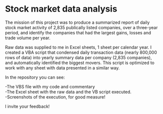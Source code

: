 # Stock market data analysis

The mission of this project was to produce a summarized report of daily stock market activity of 2,835 publically listed companies, over a three-year period, and identify the companies that had the largest gains, losses and trade volume per year. 

Raw data was supplied to me in Excel sheets, 1 sheet per calendar year. I created a VBA script that condensed daily transaction data (nearly 800,000 rows of data) into yearly summary data per company (2,835 companies), and automatically identified the biggest movers. This script is optimized to work with any sheet with data presented in a similar way. 

In the repository you can see:

-The VBS file with my code and commentary<br>
-The Excel sheet with the raw data and the VB script executed.<br> 
-Screenshots of the execution, for good measure!

I invite your feedback! 
